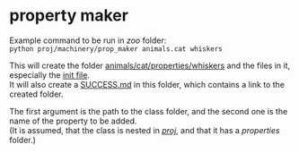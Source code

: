 # property maker

Example command to be run in _zoo_ folder:<br>
`python proj/machinery/prop_maker animals.cat whiskers`

This will create the folder [animals/cat/properties/whiskers](../../animals/cat/properties/whiskers)
and the files in it, especially the [init file](../../animals/cat/properties/whiskers/__init__.py).<br>
It will also create a [SUCCESS.md](SUCCESS.md) in this folder, which contains a link to the created folder.

The first argument is the path to the class folder,
and the second one is the name of the property to be added.<br>
(It is assumed, that the class is nested in [_proj_](../../../proj), and that it has a _properties_ folder.)
